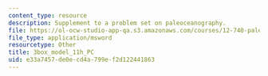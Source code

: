 ```yaml
---
content_type: resource
description: Supplement to a problem set on paleoceanography.
file: https://ol-ocw-studio-app-qa.s3.amazonaws.com/courses/12-740-paleoceanography-spring-2008/e33a7457de0ecd4a799ef2d122441863_3box_model_11h_PC.xls
file_type: application/msword
resourcetype: Other
title: 3box_model_11h_PC
uid: e33a7457-de0e-cd4a-799e-f2d122441863
---
```


